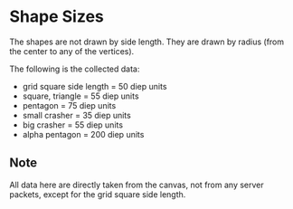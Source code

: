 # Shape Sizes

The shapes are not drawn by side length. They are drawn by radius (from the center to any of the vertices).

The following is the collected data:

- grid square side length = 50 diep units
- square, triangle = 55 diep units
- pentagon = 75 diep units
- small crasher = 35 diep units
- big crasher = 55 diep units
- alpha pentagon = 200 diep units

## Note

All data here are directly taken from the canvas, not from any server packets, except for the grid square side length.

